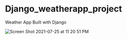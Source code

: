 # Django_weatherapp_project
Weather App Built with Django


![Screen Shot 2021-07-25 at 11 20 51 PM](https://user-images.githubusercontent.com/64097627/126930956-af2df066-f6b8-433b-8468-80afd5b09448.png)
